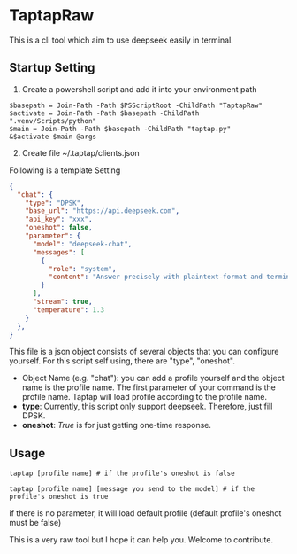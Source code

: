 # TaptapRaw

This is a cli tool which aim to use deepseek easily in terminal.

## Startup Setting

1. Create a powershell script and add it into your environment path
```pwsh
$basepath = Join-Path -Path $PSScriptRoot -ChildPath "TaptapRaw"
$activate = Join-Path -Path $basepath -ChildPath ".venv/Scripts/python"
$main = Join-Path -Path $basepath -ChildPath "taptap.py"
&$activate $main @args
```

2. Create file ~/.taptap/clients.json

Following is a template Setting

```json
{
  "chat": {
    "type": "DPSK",
    "base_url": "https://api.deepseek.com",
    "api_key": "xxx",
    "oneshot": false,
    "parameter": {
      "model": "deepseek-chat",
      "messages": [
        {
          "role": "system",
          "content": "Answer precisely with plaintext-format and terminal-friendly ouput (without unrelevent prompt)"
        }
      ],
      "stream": true,
      "temperature": 1.3
    }
  },
}
```
This file is a json object consists of several objects that you can configure yourself.
For this script self using, there are "type", "oneshot".

- Object Name (e.g. "chat"): you can add a profile yourself and the object name is the profile name. The first parameter of your command is the profile name. Taptap will load profile according to the profile name.
- **type**: Currently, this script only support deepseek. Therefore, just fill DPSK.
- **oneshot**: *True* is for just getting one-time response.

## Usage
```pwsh
taptap [profile name] # if the profile's oneshot is false

taptap [profile name] [message you send to the model] # if the profile's oneshot is true
```

if there is no parameter, it will load default profile (default profile's oneshot must be false)

This is a very raw tool but I hope it can help you. Welcome to contribute.
